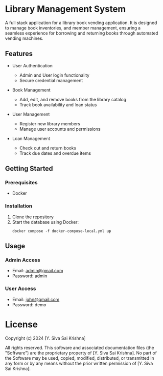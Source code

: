 # Library Management System

A full stack application for a library book vending application. It is designed to manage book inventories, and member management, ensuring a seamless experience for borrowing and returning books through automated vending machines.


## Features

- User Authentication
  - Admin and User login functionality
  - Secure credential management

- Book Management
  - Add, edit, and remove books from the library catalog
  - Track book availability and loan status

- User Management
  - Register new library members
  - Manage user accounts and permissions

- Loan Management
  - Check out and return books
  - Track due dates and overdue items


## Getting Started

### Prerequisites

- Docker

### Installation

1. Clone the repository
2. Start the database using Docker:
   ```
   docker compose -f docker-compose-local.yml up
   ```

## Usage

### Admin Access
- Email: admin@gmail.com
- Password: admin

### User Access
- Email: john@gmail.com
- Password: demo

# License

Copyright (c) 2024 [Y. Siva Sai Krishna]

All rights reserved. This software and associated documentation files (the "Software") are the proprietary property of [Y. Siva Sai Krishna]. No part of the Software may be used, copied, modified, distributed, or transmitted in any form or by any means without the prior written permission of [Y. Siva Sai Krishna].